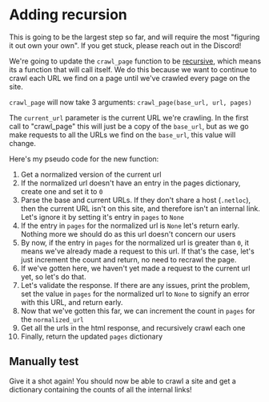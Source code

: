 # Adding recursion

This is going to be the largest step so far, and will require the most "figuring it out own your own". If you get stuck, please reach out in the Discord!

We're going to update the `crawl_page` function to be [recursive](https://qvault.io/javascript/how-to-recursively-traverse-objects/), which means its a function that will call itself. We do this because we want to continue to crawl each URL we find on a page until we've crawled every page on the site.

`crawl_page` will now take 3 arguments: `crawl_page(base_url, url, pages)`

The `current_url` parameter is the current URL we're crawling. In the first call to "crawl_page" this will just be a copy of the `base_url`, but as we go make requests to all the URLs we find on the `base_url`, this value will change.

Here's my pseudo code for the new function:

1. Get a normalized version of the current url
2. If the normalized url doesn't have an entry in the pages dictionary, create one and set it to `0`
3. Parse the base and current URLs. If they don't share a host (`.netloc`), then the current URL isn't on this site, and therefore isn't an internal link. Let's ignore it by setting it's entry in `pages` to `None`
4. If the entry in `pages` for the normalized url is `None` let's return early. Nothing more we should do as this url doesn't concern our users
5. By now, if the entry in `pages` for the normalized url is greater than `0`, it means we've already made a request to this url. If that's the case, let's just increment the count and return, no need to recrawl the page.
6. If we've gotten here, we haven't yet made a request to the current url yet, so let's do that.
7. Let's validate the response. If there are any issues, print the problem, set the value in `pages` for the normalized url to `None` to signify an error with this URL, and return early.
8. Now that we've gotten this far, we can increment the count in `pages` for the `normalized_url`
9. Get all the urls in the html response, and recursively crawl each one
10. Finally, return the updated `pages` dictionary

## Manually test

Give it a shot again! You should now be able to crawl a site and get a dictionary containing the counts of all the internal links!
